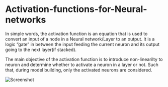 # Activation-functions-for-Neural-networks

In simple words, the activation function is an equation that is used to convert an input of a node in a Neural network/Layer to an output. It is a logic “gate” in between the input feeding the current neuron and its output going to the next layer(if stacked).

The main objective of the activation function is to introduce non-linearilty to neuron and determine whether to activate a neuron in a layer or not. Such that, during model building, only the activated neurons are considered.



![Screenshot](C:\Users\skunapuli\Pictures\acti.PNG)
